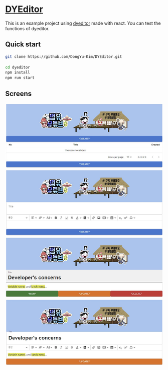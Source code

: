 # [DYEditor](https://github.com/DongYu-Kim/DYEditor)
This is an example project using [dyeditor](https://www.npmjs.com/package/dyeditor) made with react. You can test the functions of dyeditor.

## Quick start
```bash
git clone https://github.com/DongYu-Kim/DYEditor.git

cd dyeditor
npm install
npm run start
```

## Screens
![MAIN](./README.assets/index.jpg)
![CREATE](./README.assets/create.jpg)
![READ](./README.assets/read.jpg)
![UPDATE](./README.assets/update.jpg)